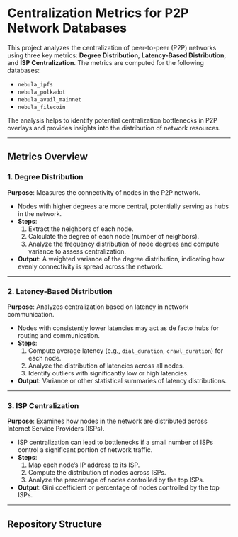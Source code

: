 # Centralization Metrics for P2P Network Databases

This project analyzes the centralization of peer-to-peer (P2P) networks using three key metrics: **Degree Distribution**, **Latency-Based Distribution**, and **ISP Centralization**. The metrics are computed for the following databases:
- `nebula_ipfs`
- `nebula_polkadot`
- `nebula_avail_mainnet`
- `nebula_filecoin`

The analysis helps to identify potential centralization bottlenecks in P2P overlays and provides insights into the distribution of network resources.

---

## Metrics Overview

### 1. **Degree Distribution**
**Purpose**: Measures the connectivity of nodes in the P2P network.  
- Nodes with higher degrees are more central, potentially serving as hubs in the network.  
- **Steps**:
  1. Extract the neighbors of each node.
  2. Calculate the degree of each node (number of neighbors).
  3. Analyze the frequency distribution of node degrees and compute variance to assess centralization.  
- **Output**: A weighted variance of the degree distribution, indicating how evenly connectivity is spread across the network.

---

### 2. **Latency-Based Distribution**
**Purpose**: Analyzes centralization based on latency in network communication.  
- Nodes with consistently lower latencies may act as de facto hubs for routing and communication.  
- **Steps**:
  1. Compute average latency (e.g., `dial_duration`, `crawl_duration`) for each node.
  2. Analyze the distribution of latencies across all nodes.
  3. Identify outliers with significantly low or high latencies.  
- **Output**: Variance or other statistical summaries of latency distributions.

---

### 3. **ISP Centralization**
**Purpose**: Examines how nodes in the network are distributed across Internet Service Providers (ISPs).  
- ISP centralization can lead to bottlenecks if a small number of ISPs control a significant portion of network traffic.  
- **Steps**:
  1. Map each node’s IP address to its ISP.
  2. Compute the distribution of nodes across ISPs.
  3. Analyze the percentage of nodes controlled by the top ISPs.  
- **Output**: Gini coefficient or percentage of nodes controlled by the top ISPs.

---

## Repository Structure


